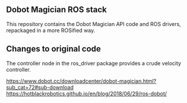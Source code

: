 ## Dobot Magician ROS stack

This repository contains the Dobot Magician API code and ROS drivers,
repackaged in a more ROSified way.

## Changes to original code

The controller node in the ros_driver package provides a crude velocity
controller.

https://www.dobot.cc/downloadcenter/dobot-magician.html?sub_cat=72#sub-download
https://hotblackrobotics.github.io/en/blog/2018/06/29/ros-dobot/

